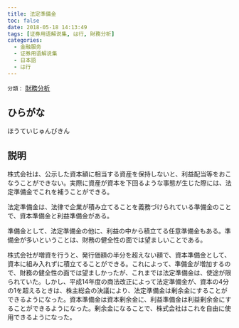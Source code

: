 ```yaml
---
title: 法定準備金
toc: false
date: 2018-05-18 14:13:49
tags: [证券用语解说集, は行, 財務分析]
categories:
  - 金融服务
  - 证券用语解说集
  - 日本語
  - は行
---
```


`分類：` [財務分析](/tags/財務分析/)

## ひらがな

ほうていじゅんびきん

## 説明

株式会社は、公示した資本額に相当する資産を保持しないと、利益配当等をおこなうことができない。実際に資産が資本を下回るような事態が生じた際には、法定準備金でこれを補うことができる。

法定準備金は、法律で企業が積み立てることを義務づけられている準備金のことで、資本準備金と利益準備金がある。

準備金として、法定準備金の他に、利益の中から積立てる任意準備金もある。準備金が多いということは、財務の健全性の面では望ましいことである。

株式会社が増資を行うと、発行価額の半分を超えない額で、資本準備金として、資本に組み入れずに積立てることができる。これによって、準備金が増加するので、財務の健全性の面では望ましかったが、これまでは法定準備金は、使途が限られていた。しかし、平成14年度の商法改正によって法定準備金が、資本の4分の1を超えるときは、株主総会の決議により、法定準備金は剰余金にすることができるようになった。資本準備金は資本剰余金に、利益準備金は利益剰余金にすることができるようになった。剰余金になることで、株式会社はこれを自由に使用できるようになった。
